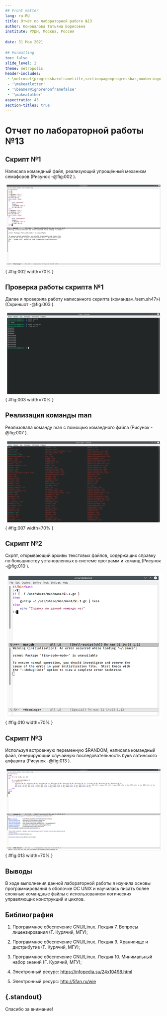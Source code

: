 ```yaml
---
## Front matter
lang: ru-RU
title: Отчёт по лабораторной работе №13
author: Коновалова Татьяна Борисовна
institute: РУДН, Москва, Россия

date: 31 Мая 2021

## Formatting
toc: false
slide_level: 2
theme: metropolis
header-includes: 
 - \metroset{progressbar=frametitle,sectionpage=progressbar,numbering=fraction}
 - '\makeatletter'
 - '\beamer@ignorenonframefalse'
 - '\makeatother'
aspectratio: 43
section-titles: true
---
```


# Отчет по лабораторной работы №13

## Скрипт №1

Написала командный файл, реализующий упрощённый механизм семафоров (Рисунок -@fig:002 ).

![Скрипт №1](image13P/2.png){ #fig:002 width=70% }

## Проверка работы скрипта №1

Далее я проверила работу написанного скрипта (команда«./sem.sh47») (Скриншот -@fig:003 ). 

![Проверка работы скрипта](image13P/3.png){ #fig:003 width=70% }

## Реализация команды man

Реализовала команду man с помощью командного файла (Рисунок -@fig:007 ). 

![Реализация команды man](image13P/7.png){ #fig:007 width=70% }

## Скрипт №2

Скрпт, открывающий архивы текстовых  файлов, содержащих справку по большинству установленных в системе программ и команд (Рисунок -@fig:010 ).

![Скрипт №2](image13P/10.png){ #fig:010 width=70% }

## Скрипт №3

Используя встроенную переменную $RANDOM, написала командный файл,  генерирующий случайную последовательность букв латинского алфавита (Рисунок -@fig:013 ).

![Скрипт №3](image13P/13.png){ #fig:013 width=70% }

## Выводы

В ходе выполнения данной лабораторной работы я изучила основы программирования в оболочке ОС UNIX и научилась писать более сложные командные файлы с использованием логических управляющих конструкций и циклов.

## Библиография

1. Программное обеспечение GNU/Linux. Лекция 7. Вопросы лицензирования (Г. Курячий, МГУ);

2. Программное обеспечение GNU/Linux. Лекция 9. Хранилище и дистрибутив (Г. Курячий, МГУ);

3. Программное обеспечение GNU/Linux. Лекция 10. Минимальный набор знаний (Г. Курячий, МГУ);

3. Электронный ресурс: https://infopedia.su/24x10498.html

4. Электронный ресурс: http://5fan.ru/wie

## {.standout}

Спасибо за внимание!
